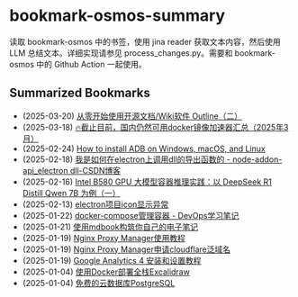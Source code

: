 # bookmark-osmos-summary
读取 bookmark-osmos 中的书签，使用 jina reader 获取文本内容，然后使用 LLM 总结文本。详细实现请参见 process_changes.py。需要和 bookmark-osmos 中的 Github Action 一起使用。
    
## Summarized Bookmarks
- (2025-03-20) [从零开始使用开源文档/Wiki软件 Outline（二）](202503/2025-03-20-%E4%BB%8E%E9%9B%B6%E5%BC%80%E5%A7%8B%E4%BD%BF%E7%94%A8%E5%BC%80%E6%BA%90%E6%96%87%E6%A1%A3-wiki%E8%BD%AF%E4%BB%B6-outline%EF%BC%88%E4%BA%8C%EF%BC%89.md)
- (2025-03-18) [🔥截止目前，国内仍然可用docker镜像加速器汇总（2025年3月）](202503/2025-03-18-%F0%9F%94%A5%E6%88%AA%E6%AD%A2%E7%9B%AE%E5%89%8D%EF%BC%8C%E5%9B%BD%E5%86%85%E4%BB%8D%E7%84%B6%E5%8F%AF%E7%94%A8docker%E9%95%9C%E5%83%8F%E5%8A%A0%E9%80%9F%E5%99%A8%E6%B1%87%E6%80%BB%EF%BC%882025%E5%B9%B43%E6%9C%88%EF%BC%89.md)
- (2025-02-24) [How to install ADB on Windows, macOS, and Linux](202502/2025-02-24-how-to-install-adb-on-windows%2C-macos%2C-and-linux.md)
- (2025-02-18) [我是如何在electron上调用dll的导出函数的 - node-addon-api_electron dll-CSDN博客](202502/2025-02-18-%E6%88%91%E6%98%AF%E5%A6%82%E4%BD%95%E5%9C%A8electron%E4%B8%8A%E8%B0%83%E7%94%A8dll%E7%9A%84%E5%AF%BC%E5%87%BA%E5%87%BD%E6%95%B0%E7%9A%84---node-addon-api_electron-dll-csdn%E5%8D%9A%E5%AE%A2.md)
- (2025-02-16) [Intel B580 GPU 大模型容器推理实践：以 DeepSeek R1 Distill Qwen 7B 为例（一）](202502/2025-02-16-intel-b580-gpu-%E5%A4%A7%E6%A8%A1%E5%9E%8B%E5%AE%B9%E5%99%A8%E6%8E%A8%E7%90%86%E5%AE%9E%E8%B7%B5%EF%BC%9A%E4%BB%A5-deepseek-r1-distill-qwen-7b-%E4%B8%BA%E4%BE%8B%EF%BC%88%E4%B8%80%EF%BC%89.md)
- (2025-02-13) [electron项目icon显示异常](202502/2025-02-13-electron%E9%A1%B9%E7%9B%AEicon%E6%98%BE%E7%A4%BA%E5%BC%82%E5%B8%B8.md)
- (2025-01-22) [docker-compose管理容器 - DevOps学习笔记](202501/2025-01-22-docker-compose%E7%AE%A1%E7%90%86%E5%AE%B9%E5%99%A8---devops%E5%AD%A6%E4%B9%A0%E7%AC%94%E8%AE%B0.md)
- (2025-01-21) [使用mdbook构筑你自己的电子笔记](202501/2025-01-21-%E4%BD%BF%E7%94%A8mdbook%E6%9E%84%E7%AD%91%E4%BD%A0%E8%87%AA%E5%B7%B1%E7%9A%84%E7%94%B5%E5%AD%90%E7%AC%94%E8%AE%B0.md)
- (2025-01-19) [Nginx Proxy Manager使用教程](202501/2025-01-19-nginx-proxy-manager%E4%BD%BF%E7%94%A8%E6%95%99%E7%A8%8B.md)
- (2025-01-19) [Nginx Proxy Manager申请cloudflare泛域名](202501/2025-01-19-nginx-proxy-manager%E7%94%B3%E8%AF%B7cloudflare%E6%B3%9B%E5%9F%9F%E5%90%8D.md)
- (2025-01-19) [Google Analytics 4 安装和设置教程](202501/2025-01-19-google-analytics-4-%E5%AE%89%E8%A3%85%E5%92%8C%E8%AE%BE%E7%BD%AE%E6%95%99%E7%A8%8B.md)
- (2025-01-04) [使用Docker部署全栈Excalidraw](202501/2025-01-04-%E4%BD%BF%E7%94%A8docker%E9%83%A8%E7%BD%B2%E5%85%A8%E6%A0%88excalidraw.md)
- (2025-01-04) [免费的云数据库PostgreSQL ](202501/2025-01-04-%E5%85%8D%E8%B4%B9%E7%9A%84%E4%BA%91%E6%95%B0%E6%8D%AE%E5%BA%93postgresql.md)
